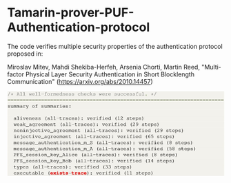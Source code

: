 # Tamarin-prover-PUF-Authentication-protocol
The code verifies multiple security properties of the authentication protocol proposed in:

Miroslav Mitev, Mahdi Shekiba-Herfeh, Arsenia Chorti, Martin Reed, "Multi-factor Physical Layer Security Authentication in Short Blocklength Communication" (https://arxiv.org/abs/2010.14457)

![alt text](</images/PropertyVerification.jpg>)
